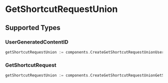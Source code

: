 # GetShortcutRequestUnion


## Supported Types

### UserGeneratedContentID

```go
getShortcutRequestUnion := components.CreateGetShortcutRequestUnionUserGeneratedContentID(components.UserGeneratedContentID{/* values here */})
```

### GetShortcutRequest

```go
getShortcutRequestUnion := components.CreateGetShortcutRequestUnionGetShortcutRequest(components.GetShortcutRequest{/* values here */})
```

